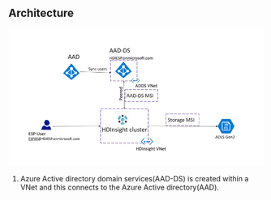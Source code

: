
## Architecture 

![HDICreate6](https://github.com/arnabganguly/HDInsightESPLab/blob/master/images/Picture56.png) 

1. Azure Active directory domain services(AAD-DS) is created within a VNet and this connects to the Azure Active directory(AAD). 

<!--stackedit_data:
eyJoaXN0b3J5IjpbLTE3NjY5Mzc2OThdfQ==
-->